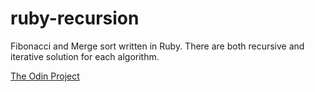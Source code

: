 # ruby-recursion
Fibonacci and Merge sort written in Ruby.
There are both recursive and iterative solution for each algorithm.

[The Odin Project](https://www.theodinproject.com/lessons/ruby-recursion)
